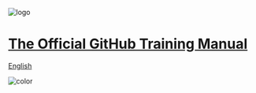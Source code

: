 ![logo](./img/cover.png ':no-zoom')

# [The Official GitHub Training Manual](01_getting_ready_for_class)

[English](01_getting_ready_for_class)

![color](#f6f8fa)